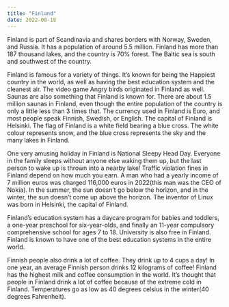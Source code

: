 ```yaml
---
title: "Finland"
date: 2022-08-18
---
```


Finland is part of Scandinavia and shares borders with Norway, Sweden, and Russia. It has a population of around 5.5 million. Finland has more than 187 thousand lakes, and the country is 70% forest. The Baltic sea is south and southwest of the country.  

Finland is famous for a variety of things. It’s known for being the Happiest country in the world, as well as having the best education system and the cleanest air. The video game Angry birds originated in Finland as well. Saunas are also something that Finland is known for. There are about 1.5 million saunas in Finland, even though the entire population of the country is only a little less than 3 times that. The currency used in Finland is Euro, and most people speak Finnish, Swedish, or English. The capital of Finland is Helsinki. The flag of Finland is a white field bearing a blue cross. The white colour represents snow, and the blue cross represents the sky and the many lakes in Finland. 

One very amusing holiday in Finland is National Sleepy Head Day. Everyone in the family sleeps without anyone else waking them up, but the last person to wake up is thrown into a nearby lake! Traffic violation fines in Finland depend on how much you earn. A man who had a yearly income of 7 million euros was charged 116,000 euros in 2022(this man was the CEO of Nokia). In the summer, the sun doesn’t go below the horizon, and in the winter, the sun doesn’t come up above the horizon. The inventor of Linux was born in Helsinki, the capital of Finland.

Finland’s education system has a daycare program for babies and toddlers, a one-year preschool for six-year-olds, and finally an 11-year compulsory comprehensive school for ages 7 to 18. University is also free in Finland. Finland is known to have one of the best education systems in the entire world. 

Finnish people also drink a lot of coffee. They drink up to 4 cups a day! In one year, an average Finnish person drinks 12 kilograms of coffee! Finland has the highest milk and coffee consumption in the world. It’s thought that people in Finland drink a lot of coffee because of the extreme cold in Finland. Temperatures go as low as 40 degrees celsius in the winter(40 degrees Fahrenheit). 
